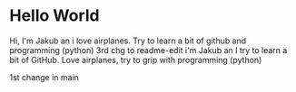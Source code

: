 # Hello World

Hi, I'm Jakub an i love airplanes. Try to learn a bit of github and programming (python)
3rd chg to readme-edit
i'm Jakub an I try to learn a bit of GitHub. Love airplanes, try to grip with programming (python)

1st change in main

